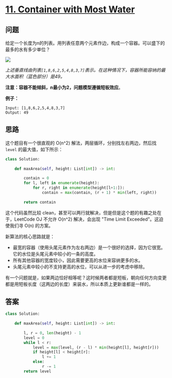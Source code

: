 # [11. Container with Most Water](https://leetcode.com/problems/container-with-most-water/)

## 问题

给定一个长度为n的列表。用列表任意两个元素作边，构成一个容器。可以盛下的最多的水有多少单位？

![](https://s3-lc-upload.s3.amazonaws.com/uploads/2018/07/17/question_11.jpg)

*上述垂直线由列表`[1,8,6,2,5,4,8,3,7]`表示。在这种情况下，容器所能容纳的最大水面积（蓝色部分）是49。*

**注意：**容器不能倾斜，n最小为2，问题模型遵循**短板效应**。

**例子：**

```
Input: [1,8,6,2,5,4,8,3,7]
Output: 49
```

## 思路

这个题目有一个很直观的 O(n^2) 解法，两层循环，分别找左右两边，然后找 `level` 的最大值，如下所示：

```python
class Solution:
    
    def maxArea(self, height: List[int]) -> int:
        
        contain = 0
        for l, left in enumerate(height):
            for r, right in enumerate(height[l+1:]):
                contain = max(contain, (r + 1) * min(left, right))
                
        return contain
```

这个代码虽然比较 clean，甚至可以两行就解决，但是但是这个题的有趣之处在于，LeetCode OJ 不允许 O(n^2) 解决，会出现  "Time Limit Exceeded"。这迫使我们寻 O(n) 的方案。

新算法的核心思路就是：

- 最宽的容器（使用头尾元素作为左右两边）是一个很好的选择，因为它很宽。它的水位是头尾元素中较小的一条的高度。
- 所有其他容器的宽度较小，因此需要更高的水位来容纳更多的水。
- 头尾元素中较小的不支持更高的水位，可以从进一步的考虑中移除。

有一个问题就是，如果两边恰好相等呢？这时候两者都是短板，朝向任何方向变更都是用短板长度（这两边的长度）来装水，所以本质上更新谁都是一样的。

## 答案

```python
class Solution:
    
    def maxArea(self, height: List[int]) -> int:
        
        l, r = 0, len(height) - 1
        level = 0
        while l < r:
            level = max(level, (r - l) * min(height[l], height[r]))
            if height[l] < height[r]:
                l += 1
            else:
                r -= 1
        return level
```

